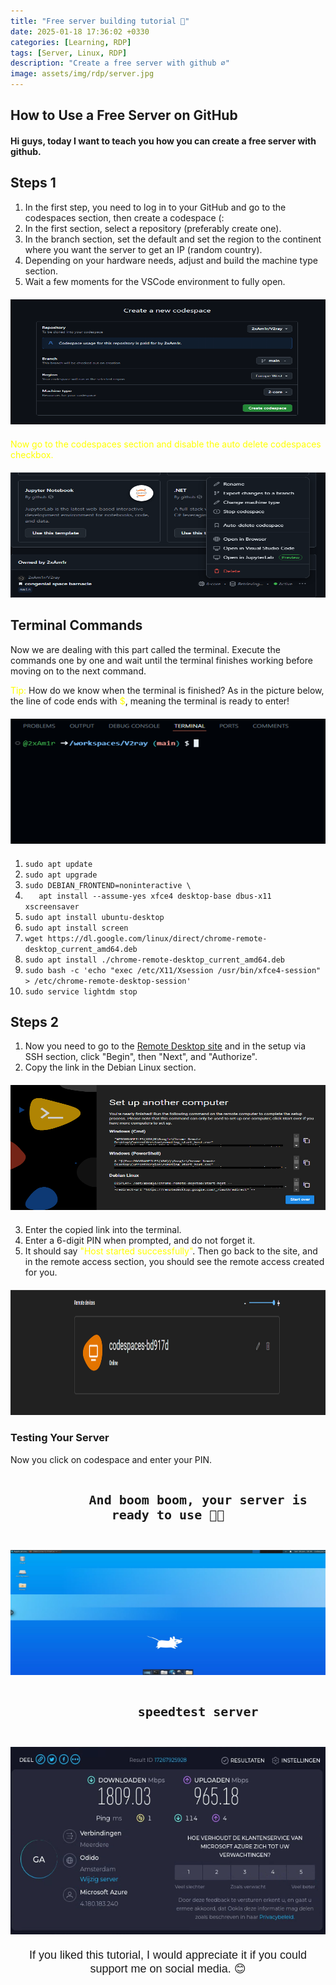 ```yaml
---
title: "Free server building tutorial 🍃"
date: 2025-01-18 17:36:02 +0330
categories: [Learning, RDP]
tags: [Server, Linux, RDP]
description: "Create a free server with github ⌀"
image: assets/img/rdp/server.jpg
---
```


## How to Use a Free Server on GitHub

<h4>Hi guys, today I want to teach you how you can create a free server with github.</h4>

## Steps 1
<ol>
  <li>In the first step, you need to log in to your GitHub and go to the codespaces section, then create a codespace (:</li>
  <li>In the first section, select a repository (preferably create one).</li>
  <li>In the branch section, set the default and set the region to the continent where you want the server to get an IP (random country).</li>
  <li>Depending on your hardware needs, adjust and build the machine type section.</li>
  <li>Wait a few moments for the VSCode environment to fully open.</li>
</ol>

<div style="text-align: center; margin: 20px 0;">
    <img src="assets/img/rdp/codespaces.png" alt="Codespaces" width="850" height="200">
</div>

<span style="color: yellow;">Now go to the codespaces section and disable the auto delete codespaces checkbox.</span>

<div style="text-align: center; margin: 20px 0;">
    <img src="assets/img/rdp/delete.png" alt="Disable auto delete" width="850" height="200">
</div>

## Terminal Commands
<p>Now we are dealing with this part called the terminal. Execute the commands one by one and wait until the terminal finishes working before moving on to the next command.</p>

<span style="color: yellow;">Tip:</span> How do we know when the terminal is finished? As in the picture below, the line of code ends with <span style="color: yellow;">$</span>, meaning the terminal is ready to enter!

<div style="text-align: center; margin: 20px 0;">
    <img src="assets/img/rdp/vscode.png" alt="VSCode Terminal" width="850" height="200">
</div>

<ol>
  <li><code>sudo apt update</code></li>
  <li><code>sudo apt upgrade</code></li>
  <li><code>sudo DEBIAN_FRONTEND=noninteractive \</code></li>
  <li><code>   apt install --assume-yes xfce4 desktop-base dbus-x11 xscreensaver</code></li>
  <li><code>sudo apt install ubuntu-desktop</code></li>
  <li><code>sudo apt install screen</code></li>
  <li><code>wget https://dl.google.com/linux/direct/chrome-remote-desktop_current_amd64.deb</code></li>
  <li><code>sudo apt install ./chrome-remote-desktop_current_amd64.deb</code></li>
  <li><code>sudo bash -c 'echo "exec /etc/X11/Xsession /usr/bin/xfce4-session" > /etc/chrome-remote-desktop-session'</code></li>
  <li><code>sudo service lightdm stop</code></li>
</ol>

## Steps 2
<ol>
  <li>Now you need to go to the <a href="https://remotedesktop.google.com/headless" target="_blank">Remote Desktop site</a> and in the setup via SSH section, click "Begin", then "Next", and "Authorize".</li>
  <li>Copy the link in the Debian Linux section.</li>
</ol>

<div style="text-align: center; margin: 20px 0;">
    <img src="assets/img/rdp/remote.png" alt="Remote Desktop Site" width="850" height="200">
</div>

<ol start="3">
  <li>Enter the copied link into the terminal.</li>
  <li>Enter a 6-digit PIN when prompted, and do not forget it.</li>
  <li>It should say <span style="color: yellow;">"Host started successfully"</span>. Then go back to the site, and in the remote access section, you should see the remote access created for you.</li>
</ol>

<div style="text-align: center; margin: 20px 0;">
    <img src="assets/img/rdp/device.png" alt="Remote Access Device" width="750" height="200">
</div>

### Testing Your Server
<p>Now you click on codespace and enter your PIN.</p>

<div style="text-align: center; margin: 20px 0;">
    <code style="font-size: 20px; font-weight: bold; padding: 20px;">
        And boom boom, your server is ready to use 🥳🤝
    </code>
</div>

<div style="text-align: center; margin: 20px 0;">
    <img src="assets/img/rdp/linux.png" alt="Linux Server Ready" width="750" height="200">
</div>

<div style="text-align: center; margin: 20px 0;">
    <code style="font-size: 20px; font-weight: bold; padding: 20px;">
        speedtest server
    </code>
</div>

<div style="text-align: center; margin: 20px 0;">
    <img src="assets/img/rdp/speedtest.png" alt="Speed Test" width="750" height="300">
</div>

<div style="text-align: center; margin-top: 20px; font-family: Arial, sans-serif; font-size: 18px;">
    <p>If you liked this tutorial, I would appreciate it if you could support me on social media. 😊</p>
</div>
